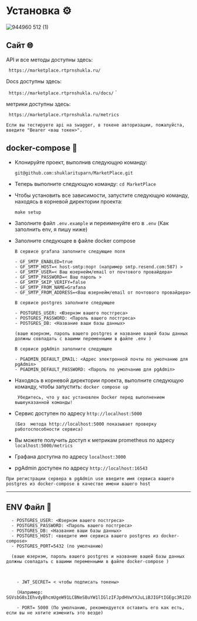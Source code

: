 # Установка ⚙️

![944960 512 (1)](https://github.com/shuklarituparn/Conversion-Microservice/assets/66947051/e31ed3cb-cfa1-454a-b664-5a2e63c579e3)


## Сайт  🌐


API и все методы доступны здесь:

` https://marketplace.rtprnshukla.ru/`


Docs доступны здесь:

` https://marketplace.rtprnshukla.ru/docs/`
`

метрики доступны здесь:

` https://marketplace.rtprnshukla.ru/metrics`

`Если вы тестируете api на swagger, в токене авторизации, пожалуйста, введите "Bearer <ваш токен>".`

## docker-compose 🚀

* Клонируйте проект, выполнив следующую команду:

  `git@github.com:shuklarituparn/MarketPlace.git`


* Теперь выполните следующую команду:  `cd MarketPlace`


* Чтобы установить все зависимости, запустите следующую команду, находясь в корневой директории проекта:

  ` make setup `


* Заполните файл `.env.example` и переименуйте его в `.env` (Как заполнить env, я пишу ниже)

* Заполните следующее в файле docker compose

      В сервисе grafana заполните следующие поля
      
      - GF_SMTP_ENABLED=true
      - GF_SMTP_HOST=< host-smtp:порт (например smtp.resend.com:587) >
      - GF_SMTP_USER=< Ваш юзернейм/email от почтового провайдера>
      - GF_SMTP_PASSWORD=< Ваш пароль >
      - GF_SMTP_SKIP_VERIFY=false
      - GF_SMTP_FROM_NAME=Grafana
      - GF_SMTP_FROM_ADDRESS=<Ваш юзернейм/email от почтового провайдера>
      
      В сервисе postgres заполните следующее
      
      - POSTGRES_USER: <Юзернэм вашего постгреса>
      - POSTGRES_PASSWORD: <Пароль вашего постгреса>
      - POSTGRES_DB: <Название ваши базы данных>
      
      (ваше юзернэм, пароль вашего postgres и название вашей базы данных должны совпадать с вашими переменными в файле .env )
      
      В сервисе pgAdmin заполните следующее
      
      - PGADMIN_DEFAULT_EMAIL: <Адрес электронной почты по умолчанию для pgAdmin>
      - PGADMIN_DEFAULT_PASSWORD: <Пароль по умолчанию для pgAdmin>

* Находясь в корневой директории проекта, выполните следующую команду, чтобы запустить: `docker compose up`

  `  Убедитесь, что у вас установлен Docker перед выполнением вышеуказанной команды! `


* Cервис доступен по адресу `http://localhost:5000`

  `(Без  метода http://localhost:5000 показывает проверку работоспособности сервиса)`

* Вы можете получить доступ к метрикам prometheus по адресу `localhost:5000/metrics`

* Графана доступна по адресу `localhost:3000`

* pgAdmin доступен по адресу `http://localhost:16543`

`При регистрации сервера в pgAdmin use введите имя сервиса вашего postgres из docker-compose в качестве имени вашего host `


---



## ENV Файл 📝

      - POSTGRES_USER: <Юзернэм вашего постгреса>
      - POSTGRES_PASSWORD: <Пароль вашего постгреса>
      - POSTGRES_DB: <Название ваши базы данных>
      - POSTGRES_HOST: <введите имя сервиса вашего postgres из docker-compose>
      - POSTGRES_PORT=5432 (по умолчанию)
 
      (ваше юзернэм, пароль вашего postgres и название вашей базы данных должны совпадать с вашими переменными в файле docker-compose )
      
      
     
        - JWT_SECRET= < чтобы подписать токены> 
        
        (Например: SGVsbG8sIEhvdyBhcmUgeW91LCBNeSBuYW1lIGlzIFJpdHVwYXJuLiBJIGFtIGEgc3R1ZGVudCBpbiBNSVBUIGFuZCBBbWJhc3NhZG9yIG9mIFZLIGNvbXBhbnk)

        - PORT= 5000 (По умолчанию, рекомендуется оставить его как есть, если вы не хотите изменить это везде)
        
